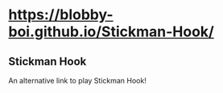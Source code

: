 # https://blobby-boi.github.io/Stickman-Hook/
## Stickman Hook
An alternative link to play Stickman Hook!
